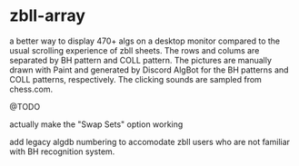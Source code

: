# zbll-array
a better way to display 470+ algs on a desktop monitor compared to the usual scrolling experience of zbll sheets. The rows and colums are separated by BH pattern and COLL pattern. The pictures are manually drawn with Paint and generated by Discord AlgBot for the BH patterns and COLL patterns, respectively. The clicking sounds are sampled from chess.com.

@TODO

actually make the "Swap Sets" option working

add legacy algdb numbering to accomodate zbll users who are not familiar with BH recognition system.
